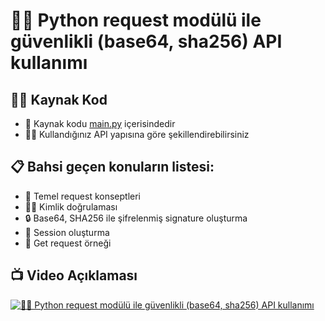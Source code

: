 # 👨‍💻 Python request modülü ile güvenlikli (base64, sha256) API kullanımı

## 👨‍💻 Kaynak Kod

- 📂 Kaynak kodu [main.py](main.py) içerisindedir
- 💁‍♂️ Kullandığınız API yapısına göre şekillendirebilirsiniz

## 📋 Bahsi geçen konuların listesi:

-  🧐 Temel request konseptleri
- 👮‍♂️ Kimlik doğrulaması
- 🔒 Base64, SHA256 ile şifrelenmiş signature oluşturma
- 🐥 Session oluşturma
- 💎 Get request örneği

## 📺 Video Açıklaması

[![👨‍💻 Python request modülü ile güvenlikli (base64, sha256) API kullanımı](https://img.youtube.com/vi/AwbF70LXMpI/0.jpg)](https://www.youtube.com/watch?v=AwbF70LXMpI)